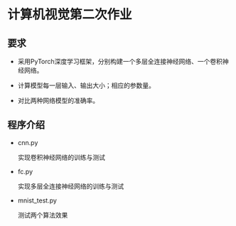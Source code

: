# 计算机视觉第二次作业

## 要求

- 采用PyTorch深度学习框架，分别构建一个多层全连接神经网络、一个卷积神经网络。

- 计算模型每一层输入、输出大小；相应的参数量。

- 对比两种网络模型的准确率。

## 程序介绍

- cnn.py

  实现卷积神经网络的训练与测试

- fc.py

  实现多层全连接神经网络的训练与测试

- mnist_test.py

  测试两个算法效果

